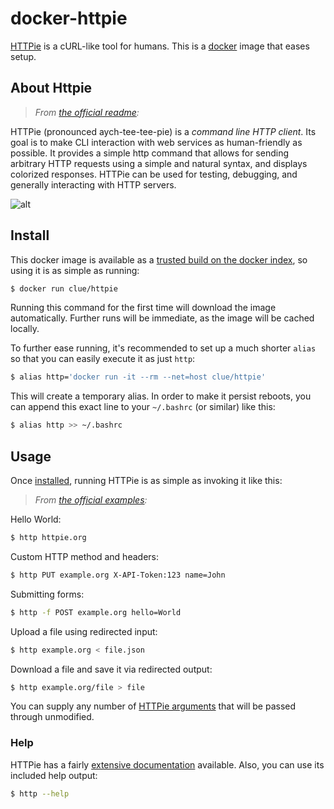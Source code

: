 # docker-httpie

[HTTPie](http://httpie.org) is a cURL-like tool for humans.
This is a [docker](https://www.docker.io) image that eases setup.

## About Httpie

> *From [the official readme](https://github.com/jakubroztocil/httpie#readme):*

HTTPie (pronounced aych-tee-tee-pie) is a *command line HTTP client*.
Its goal is to make CLI interaction with web services as human-friendly as possible.
It provides a simple http command that allows for sending arbitrary HTTP requests using a simple and natural syntax,
and displays colorized responses. HTTPie can be used for testing, debugging, and generally interacting with HTTP servers.

![alt](https://github.com/jakubroztocil/httpie/raw/master/httpie.png)

## Install

This docker image is available as a [trusted build on the docker index](https://index.docker.io/u/clue/httpie/),
so using it is as simple as running:

```bash
$ docker run clue/httpie
```

Running this command for the first time will download the image automatically.
Further runs will be immediate, as the image will be cached locally.

To further ease running, it's recommended to set up a much shorter `alias`
so that you can easily execute it as just `http`:

```bash
$ alias http='docker run -it --rm --net=host clue/httpie'
```

This will create a temporary alias. In order to make it persist reboots,
you can append this exact line to your `~/.bashrc` (or similar) like this:

```bash
$ alias http >> ~/.bashrc
```

## Usage

Once [installed](#install), running HTTPie is as simple as invoking it like this:

> *From [the official examples](https://github.com/jakubroztocil/httpie#examples):*

Hello World:

```bash
$ http httpie.org
```

Custom HTTP method and headers:

```bash
$ http PUT example.org X-API-Token:123 name=John
```

Submitting forms:

```bash
$ http -f POST example.org hello=World
```

Upload a file using redirected input:

```bash
$ http example.org < file.json
```

Download a file and save it via redirected output:

```bash
$ http example.org/file > file
```

You can supply any number of [HTTPie arguments](https://github.com/jakubroztocil/httpie#readme)
that will be passed through unmodified.

### Help

HTTPie has a fairly [extensive documentation](https://github.com/jakubroztocil/httpie#readme) available.
Also, you can use its included help output:

```bash
$ http --help
```
